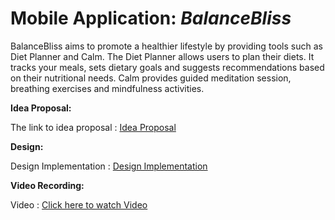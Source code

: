 # Mobile Application: *BalanceBliss*

BalanceBliss aims to promote a healthier lifestyle by providing tools such as Diet Planner and Calm. The Diet Planner allows users to plan their diets. It tracks your meals, sets dietary goals and suggests recommendations based on their nutritional needs. Calm provides guided meditation session, breathing exercises and mindfulness activities. 


**Idea Proposal:**

The link to idea proposal : [Idea Proposal] 

**Design:**

Design Implementation   :  [Design Implementation]

**Video Recording:**    

Video   :   [Click here to watch Video]


[Idea Proposal]: <https://docs.google.com/document/d/1AZlF9scWrAH995QNt1mot6go5mJKHp-75HKYXXh-ehQ/edit?usp=sharing>

[Design Implementation]: <https://www.figma.com/file/ipXapEGL0JXTyhk6rfu4fU/Untitled?type=whiteboard&node-id=0%3A1&t=770vh0CUlWG1q6uv-1>

[Click here to watch Video]: <https://youtu.be/1X-yq917Uo8?si=ZVeptujrjpa3Pzes>


